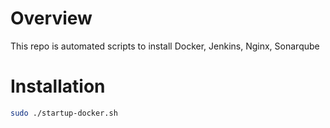 # Overview

This repo is automated scripts to install Docker, Jenkins, Nginx, Sonarqube

# Installation

```bash
sudo ./startup-docker.sh
```
